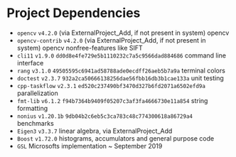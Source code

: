 # Project Dependencies

- `opencv` `v4.2.0` (via ExternalProject_Add, if not present in system) opencv
- `opencv-contrib` `v4.2.0` (via ExternalProject_Add, if not present in system)
  opencv nonfree-features like SIFT
- `cli11` `v1.9.0` `dd0d8e4fe729e5b1110232c7a5c9566dad884686` command line
  interface
- `rang` `v3.1.0` `49505595c6941ad58788ade0ecdff26aeb5b7a9a` terminal colors
- `doctest` `v2.3.7` `932a2ca50666138256dae56fbb16db3b1cae133a` unit testing
- `cpp-taskflow` `v2.3.1` `ed520c237490bf3470d327b6fd2071a6502efd9a` parallelization
- `fmt-lib` `v6.1.2` `f94b7364b9409f05207c3af3fa4666730e11a854` string
  formatting
- `nonius` `v1.20.1b` `9db04b2c6eb5c3ca783c48c774300618a86729a4` benchmarks
- `Eigen3` `v3.3.7` linear algebra, via ExternalProject_Add
- `Boost` `v1.72.0` histograms, accumulators and general purpose code
- `GSL` Microsofts implementation ~ September 2019